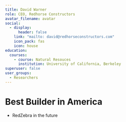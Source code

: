 ```yaml
---
title: David Warner
role: CEO, Redhorse Constructors
avatar_filename: avatar
social:
  - display:
      header: false
    link: "mailto: david@redhorseconstructors.com"
    icon_pack: fas
    icon: house
education:
  courses:
    - course: Natural Resouces
      institution: University of California, Berkeley
superuser: false
user_groups:
  - Researchers
---
```

# Best Builder in America
- RedZebra in the future